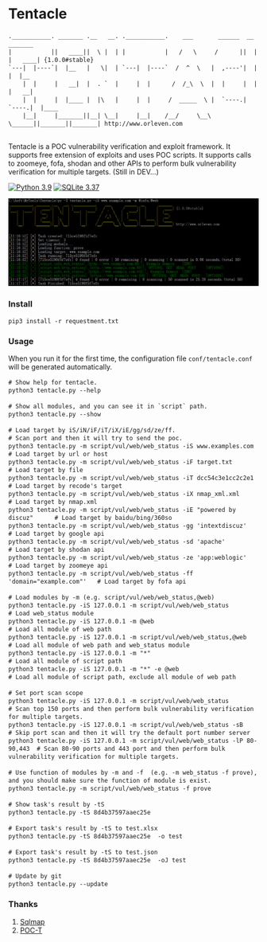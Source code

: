 # Tentacle

```
.___________. _______ .__   __. .___________.    ___       ______  __       _______
|           ||   ____||  \ |  | |           |   /   \     /      ||  |     |   ____| {1.0.0#stable}
`---|  |----`|  |__   |   \|  | `---|  |----`  /  ^  \   |  ,----'|  |     |  |__
    |  |     |   __|  |  . `  |     |  |      /  /_\  \  |  |     |  |     |   __|
    |  |     |  |____ |  |\   |     |  |     /  _____  \ |  `----.|  `----.|  |____
    |__|     |_______||__| \__|     |__|    /__/     \__\ \______||_______||_______| http://www.orleven.com


```

Tentacle is a POC vulnerability verification and exploit framework. It supports free extension of exploits and uses POC scripts. It supports calls to zoomeye, fofa, shodan and other APIs to perform bulk vulnerability verification for multiple targets. (Still in DEV...)

[![Python 3.9](https://img.shields.io/badge/python-3.9-yellow.svg)](https://www.python.org/)
[![SQLite 3.37](https://img.shields.io/badge/sqlite-3.37-yellow.svg)](https://www.sqlite.org/)

![show](show/test.png)

### Install

```
pip3 install -r requestment.txt
```

### Usage

When you run it for the first time, the configuration file `conf/tentacle.conf` will be generated automatically.

```
# Show help for tentacle.
python3 tentacle.py --help

# Show all modules, and you can see it in `script` path.
python3 tentacle.py --show

# Load target by iS/iN/iF/iT/iX/iE/gg/sd/ze/ff.
# Scan port and then it will try to send the poc.
python3 tentacle.py -m script/vul/web/web_status -iS www.examples.com         # Load target by url or host 
python3 tentacle.py -m script/vul/web/web_status -iF target.txt               # Load target by file
python3 tentacle.py -m script/vul/web/web_status -iT dcc54c3e1cc2c2e1         # Load target by recode's target
python3 tentacle.py -m script/vul/web/web_status -iX nmap_xml.xml             # Load target by nmap.xml
python3 tentacle.py -m script/vul/web/web_status -iE "powered by discuz"      # Load target by baidu/bing/360so
python3 tentacle.py -m script/vul/web/web_status -gg 'intextdiscuz'           # Load target by google api
python3 tentacle.py -m script/vul/web/web_status -sd 'apache'                 # Load target by shodan api
python3 tentacle.py -m script/vul/web/web_status -ze 'app:weblogic'           # Load target by zoomeye api
python3 tentacle.py -m script/vul/web/web_status -ff 'domain="example.com"'   # Load target by fofa api

# Load modules by -m (e.g. script/vul/web/web_status,@web)
python3 tentacle.py -iS 127.0.0.1 -m script/vul/web/web_status                # Load web_status module
python3 tentacle.py -iS 127.0.0.1 -m @web                                     # Load all module of web path
python3 tentacle.py -iS 127.0.0.1 -m script/vul/web/web_status,@web           # Load all module of web path and web_status module
python3 tentacle.py -iS 127.0.0.1 -m "*"                                      # Load all module of script path
python3 tentacle.py -iS 127.0.0.1 -m "*" -e @web                              # Load all module of script path, exclude all module of web path

# Set port scan scope
python3 tentacle.py -iS 127.0.0.1 -m script/vul/web/web_status                # Scan top 150 ports and then perform bulk vulnerability verification for multiple targets.
python3 tentacle.py -iS 127.0.0.1 -m script/vul/web/web_status -sB            # Skip port scan and then it will try the default port number server
python3 tentacle.py -iS 127.0.0.1 -m script/vul/web/web_status -lP 80-90,443  # Scan 80-90 ports and 443 port and then perform bulk vulnerability verification for multiple targets.

# Use function of modules by -m and -f  (e.g. -m web_status -f prove), and you should make sure the function of module is exist.
python3 tentacle.py -m script/vul/web/web_status -f prove

# Show task's result by -tS 
python3 tentacle.py -tS 8d4b37597aaec25e

# Export task's result by -tS to test.xlsx
python3 tentacle.py -tS 8d4b37597aaec25e  -o test

# Export task's result by -tS to test.json
python3 tentacle.py -tS 8d4b37597aaec25e  -oJ test

# Update by git
python3 tentacle.py --update
```


### Thanks

1. [Sqlmap](https://github.com/sqlmapproject/sqlmap)
2. [POC-T](https://github.com/Xyntax/POC-T)


